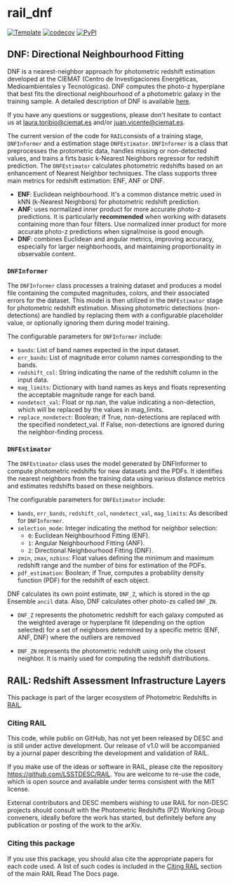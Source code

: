 # rail_dnf

[![Template](https://img.shields.io/badge/Template-LINCC%20Frameworks%20Python%20Project%20Template-brightgreen)](https://lincc-ppt.readthedocs.io/en/latest/)
[![codecov](https://codecov.io/gh/LSSTDESC/rail_dnf/branch/main/graph/badge.svg)](https://codecov.io/gh/LSSTDESC/rail_dnf)
[![PyPI](https://img.shields.io/pypi/v/example_package?color=blue&logo=pypi&logoColor=white)](https://pypi.org/project/example_package/)

## DNF: Directional Neighbourhood Fitting

DNF is a nearest-neighbor approach for photometric redshift estimation developed at the CIEMAT (Centro de Investigaciones Energéticas, Medioambientales y Tecnológicas). DNF computes the photo-z hyperplane that best fits the directional neighbourhood of a photometric galaxy in the training sample. A detailed description of DNF is available [here](https://arxiv.org/abs/1511.07623).

If you have any questions or suggestions, please don't hesitate to contact us at laura.toribio@ciemat.es and/or juan.vicente@ciemat.es.

The current version of the code for `RAIL`consists of a training stage, `DNFInformer` and a estimation stage `DNFEstimator`. `DNFInformer` is a class that preprocesses the protometric data, handles missing or non-detected values, and trains a firts basic k-Nearest Neighbors regressor for redshift prediction. The `DNFEstimator` calculates photometric redshifts based on an enhancement of Nearest Neighbor techniques. The class supports three main metrics for redshift estimation: ENF, ANF or DNF.

- **ENF**: Euclidean neighbourhood. It's a common distance metric used in kNN (k-Nearest Neighbors) for photometric redshift prediction.
- **ANF**: uses normalized inner product for more accurate photo-z predictions. It is particularly **recommended** when working with datasets containing more than four filters. Use normalized inner product for more accurate photo-z predictions when signal/noise is good enough.
- **DNF**: combines Euclidean and angular metrics, improving accuracy, especially for larger neighborhoods, and maintaining proportionality in observable content.


### `DNFInformer`

The `DNFInformer` class processes a training dataset and produces a model file containing the computed magnitudes, colors, and their associated errors for the dataset. This model is then utilized in the `DNFEstimator` stage for photometric redshift estimation. Missing photometric detections (non-detections) are handled by replacing them with a configurable placeholder value, or optionally ignoring them during model training.

The configurable parameters for `DNFInformer` include:

- `bands`: List of band names expected in the input dataset.
- `err_bands`: List of magnitude error column names corresponding to the bands.
- `redshift_col`: String indicating the name of the redshift column in the input data.
- `mag_limits`: Dictionary with band names as keys and floats representing the acceptable magnitude range for each band.
- `nondetect_val`: Float or np.nan, the value indicating a non-detection, which will be replaced by the values in mag_limits.
- `replace_nondetect`: Boolean; if True, non-detections are replaced with the specified nondetect_val. If False, non-detections are ignored during the neighbor-finding process.


### `DNFEstimator`

The `DNFEstimator` class uses the model generated by DNFInformer to compute photometric redshifts for new datasets and the PDFs. It identifies the nearest neighbors from the training data using various distance metrics and estimates redshifts based on these neighbors.

The configurable parameters for `DNFEstimator` include:

- `bands`, `err_bands`, `redshift_col`, `nondetect_val`, `mag_limits`: As described for `DNFInformer`.
- `selection_mode`: Integer indicating the method for neighbor selection:
    * `0`: Euclidean Neighbourhood Fitting (ENF).
    * `1`: Angular Neighbourhood Fitting (ANF).
    * `2`: Directional Neighbourhood Fitting (DNF).
- `zmin`, `zmax`, `nzbins`: Float values defining the minimum and maximum redshift range and the number of bins for estimation of the PDFs.
- `pdf_estimation`: Boolean; if True, computes a probability density function (PDF) for the redshift of each object.

DNF calculates its own point estimate, `DNF_Z`, which is stored in the qp Ensemble `ancil` data. Also, DNF calculates other photo-zs called `DNF_ZN`.

- `DNF_Z` represents the photometric redshift for each galaxy computed as the weighted average or hyperplane fit (depending on the option selected) for a set of neighbors determined by a specific metric (ENF, ANF, DNF) where the outliers are removed

- `DNF_ZN` represents the photometric redshift using only the closest neighbor. It is mainly used for computing the redshift distributions.

## RAIL: Redshift Assessment Infrastructure Layers

This package is part of the larger ecosystem of Photometric Redshifts
in [RAIL](https://github.com/LSSTDESC/RAIL).

### Citing RAIL

This code, while public on GitHub, has not yet been released by DESC and is
still under active development. Our release of v1.0 will be accompanied by a
journal paper describing the development and validation of RAIL.

If you make use of the ideas or software in RAIL, please cite the repository 
<https://github.com/LSSTDESC/RAIL>. You are welcome to re-use the code, which
is open source and available under terms consistent with the MIT license.

External contributors and DESC members wishing to use RAIL for non-DESC projects
should consult with the Photometric Redshifts (PZ) Working Group conveners,
ideally before the work has started, but definitely before any publication or 
posting of the work to the arXiv.

### Citing this package

If you use this package, you should also cite the appropriate papers for each
code used.  A list of such codes is included in the 
[Citing RAIL](https://lsstdescrail.readthedocs.io/en/stable/source/citing.html)
section of the main RAIL Read The Docs page.

